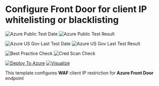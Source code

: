 # Configure Front Door for client IP whitelisting or blacklisting

![Azure Public Test Date](https://azurequickstartsservice.blob.core.windows.net/badges/201-front-door-waf-clientip/PublicLastTestDate.svg)
![Azure Public Test Result](https://azurequickstartsservice.blob.core.windows.net/badges/201-front-door-waf-clientip/PublicDeployment.svg)

![Azure US Gov Last Test Date](https://azurequickstartsservice.blob.core.windows.net/badges/201-front-door-waf-clientip/FairfaxLastTestDate.svg)
![Azure US Gov Last Test Result](https://azurequickstartsservice.blob.core.windows.net/badges/201-front-door-waf-clientip/FairfaxDeployment.svg)

![Best Practice Check](https://azurequickstartsservice.blob.core.windows.net/badges/201-front-door-waf-clientip/BestPracticeResult.svg)
![Cred Scan Check](https://azurequickstartsservice.blob.core.windows.net/badges/201-front-door-waf-clientip/CredScanResult.svg)

[![Deploy To Azure](https://raw.githubusercontent.com/fathym-it/azure-quickstart-templates/master/1-CONTRIBUTION-GUIDE/images/deploytoazure.svg?sanitize=true)](https://portal.azure.com/#create/Microsoft.Template/uri/https%3A%2F%2Fraw.githubusercontent.com%2Ffathym-it%2Fazure-quickstart-templates%2Fmaster%2F201-front-door-waf-clientip%2Fazuredeploy.json)  [![Visualize](https://raw.githubusercontent.com/fathym-it/azure-quickstart-templates/master/1-CONTRIBUTION-GUIDE/images/visualizebutton.svg?sanitize=true)](http://armviz.io/#/?load=https%3A%2F%2Fraw.githubusercontent.com%2Ffathym-it%2Fazure-quickstart-templates%2Fmaster%2F201-front-door-waf-clientip%2Fazuredeploy.json)


This template configures **WAF** client IP restriction for **Azure Front Door** endpoint



